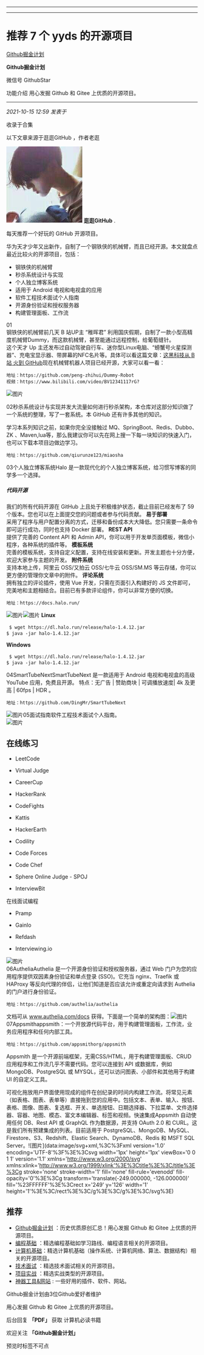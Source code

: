 ----------------------------------------
----------------------------------------
#  推荐 7 个 yyds 的开源项目

[ Github掘金计划 ](javascript:void\(0\);)

**Github掘金计划** ![]()

微信号 GithubStar

功能介绍 用心发掘 Github 和 Gitee 上优质的开源项目。

____

_2021-10-15 12:59_ _发表于_

收录于合集

以下文章来源于逛逛GitHub ，作者老逛

![](images/0)
**逛逛GitHub** .

每天推荐一个好玩的 GitHub 开源项目。

华为天才少年又出新作，自制了一个钢铁侠的机械臂，而且已经开源。本文就盘点最近比较火的开源项目，包括：

  * 钢铁侠的机械臂
  * 秒杀系统设计与实现
  * 个人独立博客系统
  * 适用于 Android 电视和电视盒的应用
  * 软件工程技术面试个人指南
  * 开源身份验证和授权服务器
  * 构建管理面板、工作流

01  
钢铁侠的机械臂前几天 B 站UP主 “稚晖君” 利用国庆假期，自制了一款小型高精度机械臂Dummy，而这款机械臂，甚至能通过远程控制，给葡萄缝针。  
这个天才 Up 主还发布过自动驾驶自行车、迷你型Linux电脑、“螃蟹号火星探测器”、充电宝显示器、带屏幕的NFC名片等。具体可以看这篇文章：[这黑科技从
B站 火到
GitHub](http://mp.weixin.qq.com/s?__biz=MzUxNjg4NDEzNA==&mid=2247503435&idx=1&sn=7ae5471282de3074d6708b542698de01&chksm=f9a21d82ced59494f15aa325b3474f060ac661148e8d80e518e2fb91e0ff240effe70761df70&scene=21#wechat_redirect)现在机械臂机器人项目已经开源，大家可以看一看：

    
    
    地址：https://github.com/peng-zhihui/Dummy-Robot  
    视频：https://www.bilibili.com/video/BV12341117rG?

![图片](https://mmbiz.qpic.cn/mmbiz_png/ePw3ZeGRruySnReUZ90ibyyfyZaRet6j8jDoqzRyb6zQEG3KAXV9Tu8uJAwn7nKdlI64YT42fA2ArNITxuibNceg/640?wx_fmt=png)

  

02秒杀系统设计与实现并发大流量如何进行秒杀架构，本仓库对这部分知识做了一个系统的整理，写了一套系统。本 GitHub 还有许多其他的知识。

学习本系列知识之前，如果你完全没接触过 MQ、SpringBoot、Redis、Dubbo、ZK
、Maven,lua等，那么我建议你可以先在网上搜一下每一块知识的快速入门， 也可以下载本项目边做边学习。

    
    
    地址：https://github.com/qiurunze123/miaosha

03个人独立博客系统Halo 是一款现代化的个人独立博客系统，给习惯写博客的同学多一个选择。

#####  **代码开源**

我们的所有代码开源在 GitHub 上且处于积极维护状态，截止目前已经发布了 59 个版本。您也可以在上面提交您的问题或者参与代码贡献。 **易于部署**  
采用了程序与用户配置分离的方式，迁移和备份成本大大降低。您只需要一条命令即可运行成功，同时也支持 Docker 部署。 **REST API**  
提供了完善的 Content API 和 Admin API，你可以用于开发单页面模板，微信小程序，各种系统的插件等。‍ **模板系统**  
完善的模板系统，支持自定义配置，支持在线安装和更新。开发主题也十分方便，欢迎大家参与主题的开发。 **附件系统**  
支持本地上传，阿里云 OSS/又拍云 OSS/七牛云 OSS/SM.MS 等云存储，你可以更方便的管理你文章中的附件。 **评论系统**  
拥有独立的评论插件，使用 Vue 开发，只需在页面引入构建好的 JS 文件即可，完美地和主题相结合。目前已有多款评论组件，你可以非常方便的切换。

    
    
    地址：https://docs.halo.run/

![图片](https://mmbiz.qpic.cn/mmbiz_png/ePw3ZeGRruySnReUZ90ibyyfyZaRet6j8wGPaTYFfjODkO5MuotUHTNrMAc79F1y4advsuntU9RuiciaSErd1SIOQ/640?wx_fmt=png)![图片](https://mmbiz.qpic.cn/mmbiz_png/ePw3ZeGRruySnReUZ90ibyyfyZaRet6j8oOibkvHOuUEbv01p3zR8RiapZsasQ78uQTkOib7TJscu9FY29dAdgGDWg/640?wx_fmt=png)
**Linux**  

    
    
     $ wget https://dl.halo.run/release/halo-1.4.12.jar  
    $ java -jar halo-1.4.12.jar

 **Windows**  

    
    
     $ wget https://dl.halo.run/release/halo-1.4.12.jar  
    $ java -jar halo-1.4.12.jar

  
04SmartTubeNextSmartTubeNext 是一款适用于 Android 电视和电视盒的高级 YouTube 应用，免费且开源。 特点：无广告
| 赞助商块 | 可调播放速度| 4k 及更高 | 60fps | HDR 。

    
    
    地址：https://github.com/DingMr/SmartTubeNext

  
![图片](https://mmbiz.qpic.cn/mmbiz_png/ePw3ZeGRruySnReUZ90ibyyfyZaRet6j8BTl7QUiciaN2QiayorfY9vYgLjpZr164k9hqeJV5s0p5cPL8vKjTN1RTw/640?wx_fmt=png)05面试指南软件工程技术面试个人指南。  
![图片](https://mmbiz.qpic.cn/mmbiz_png/ePw3ZeGRruySnReUZ90ibyyfyZaRet6j8FMricsxGnMeibqrc6w7Ztx0pAPl5RUNhVLgicHKmbWlNIuMB5UZojafjw/640?wx_fmt=png)

## 在线练习

  * LeetCode

  * Virtual Judge

  * CareerCup

  * HackerRank

  * CodeFights

  * Kattis

  * HackerEarth

  * Codility

  * Code Forces

  * Code Chef

  * Sphere Online Judge - SPOJ

  * InterviewBit

在线面试编程

  * Pramp

  * Gainlo

  * Refdash

  * Interviewing.io

![图片](https://mmbiz.qpic.cn/mmbiz_png/ePw3ZeGRruySnReUZ90ibyyfyZaRet6j8BbJpAn2kP5KKB5JxFmicTyj60e4D0tsbDMkicAjuhfCLROagqpuTorug/640?wx_fmt=png)  
06AutheliaAuthelia 是一个开源身份验证和授权服务器，通过 Web 门户为您的应用程序提供双因素身份验证和单点登录 (SSO)。它充当
nginx、Traefik 或 HAProxy 等反向代理的伴侣，让他们知道是否应该允许或重定向请求到 Authelia 的门户进行身份验证。  

    
    
    地址：https://github.com/authelia/authelia

文档可从 www.authelia.com/docs
获得。下面是一个简单的架构图：![图片](https://mmbiz.qpic.cn/mmbiz_png/ePw3ZeGRruySnReUZ90ibyyfyZaRet6j8ms3ohTg7T1h0KO1Vx5HmvX2I3Nj50vRtpFBYzia8PbdwsGfU4bKsTbA/640?wx_fmt=png)07Appsmithappsmith：一个开放源代码平台，用于构建管理面板，工作流，业务应用程序和任何内部工具。

    
    
    地址：https://github.com/appsmithorg/appsmith

Appsmith 是一个开源前端框架，无需CSS/HTML，用于构建管理面板、CRUD 应用程序和工作流几乎不需要代码。您可以连接到 API 或数据库，例如
MongoDB、PostgreSQL 或 MYSQL，还可以访问图表、小部件和其他用于构建 UI 的自定义工具。  

可视化拖放用户界面使用现成的组件在创纪录的时间内构建工作流。将常见元素（如表格、图表、表单等）直接拖到您的应用中。包括文本、表单、输入、按钮、表格、图像、图表、复选框、开关、单选按钮、日期选择器、下拉菜单、文件选择器、容器、地图、模态、富文本编辑器、标签和视频。快速集成Appsmith
自动使用任何 DB、Rest API 或 GraphQL 作为数据源，并支持 OAuth 2.0 和 CURL。这是我们所有预建集成的列表。目前适用于
PostgreSQL、MongoDB、MySQL、Firestore、S3、Redshift、Elastic Search、DynamoDB、Redis 和
MSFT SQL Server。![图片](data:image/svg+xml,%3C%3Fxml version='1.0'
encoding='UTF-8'%3F%3E%3Csvg width='1px' height='1px' viewBox='0 0 1 1'
version='1.1' xmlns='http://www.w3.org/2000/svg'
xmlns:xlink='http://www.w3.org/1999/xlink'%3E%3Ctitle%3E%3C/title%3E%3Cg
stroke='none' stroke-width='1' fill='none' fill-rule='evenodd' fill-
opacity='0'%3E%3Cg transform='translate\(-249.000000, -126.000000\)'
fill='%23FFFFFF'%3E%3Crect x='249' y='126' width='1'
height='1'%3E%3C/rect%3E%3C/g%3E%3C/g%3E%3C/svg%3E)

## 推荐

  * [Github掘金计划](https://mp.weixin.qq.com/mp/appmsgalbum?__biz=MzIwNDgzMzI3Mg==&action=getalbum&album_id=1571213952619954180#wechat_redirect) ：历史优质原创汇总！用心发掘 Github 和 Gitee 上优质的开源项目。
  * [编程基础](https://mp.weixin.qq.com/mp/appmsgalbum?action=getalbum&album_id=1632585323454971905&__biz=MzIwNDgzMzI3Mg==#wechat_redirect) ：精选编程基础如学习路线、编程语言相关的开源项目。
  * [计算机基础](https://mp.weixin.qq.com/mp/appmsgalbum?action=getalbum&album_id=1635325633234780161&__biz=MzIwNDgzMzI3Mg==#wechat_redirect)：精选计算机基础（操作系统、计算机网络、算法、数据结构）相关的开源项目。
  * [技术面试](https://mp.weixin.qq.com/mp/appmsgalbum?action=getalbum&album_id=1632589980491366403&__biz=MzIwNDgzMzI3Mg==#wechat_redirect) ：精选技术面试相关的开源项目。
  * [项目实战](https://mp.weixin.qq.com/mp/appmsgalbum?action=getalbum&album_id=1632590550748938241&__biz=MzIwNDgzMzI3Mg==#wechat_redirect) ：精选实战类型的开源项目。
  * [神器工具&网站](https://mp.weixin.qq.com/mp/appmsgalbum?__biz=MzIwNDgzMzI3Mg==&action=getalbum&album_id=1692140336665378820#wechat_redirect) : 一些好用的插件、软件、网站。

Github掘金计划由3位Github爱好者维护  

用心发掘 Github 和 Gitee 上优质的开源项目。

后台回复 **「PDF」** 获取 计算机必读书籍

欢迎关注 **「Github掘金计划」**

  

预览时标签不可点

